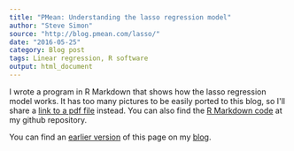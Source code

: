 ```yaml
---
title: "PMean: Understanding the lasso regression model"
author: "Steve Simon"
source: "http://blog.pmean.com/lasso/"
date: "2016-05-25"
category: Blog post
tags: Linear regression, R software
output: html_document
---
```


I wrote a program in R Markdown that shows how the lasso regression model works. It has too many pictures to be easily ported to this blog, so I'll share a [link to a pdf file](http://www.pmean.com/16/images/lasso.pdf) instead. You can also find the [R Markdown code](https://github.com/pmean/understanding-lasso) at my github repository.

You can find an [earlier version][sim1] of this page on my [blog][sim2].

[sim1]: http://blog.pmean.com/lasso/
[sim2]: http://blog.pmean.com
